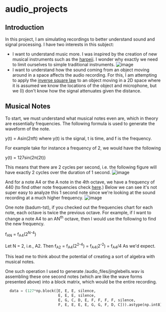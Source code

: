 # audio_projects

## Introduction
In this project, I am simulating recordings to better understand sound and signal processing. I have two interests in this subject:
* I want to understand music more. I was inspired by the creation of new musical instruments such as the [harpeji](https://www.youtube.com/watch?v=Wr87Z7rZiWE). I wonder why exactly we need to limit ourselves to simple traditional instruments. ![image](https://github.com/joelrez/audio_project/assets/32008471/5aa25593-cf49-4712-8e9a-b0f5fea54bc2)
* I want to understand how the sound coming from an object moving around in a space affects the audio recording. For this, I am attempting to apply the [inverse square law](https://en.wikipedia.org/wiki/Inverse-square_law) to an object moving in a 2D space where it is assumed we know the locations of the object and microphone, but we (I) don't know how the signal attenuates given the distance.

## Musical Notes
To start, we must understand what musical notes even are, which in theory are essentially frequencies. The following formula is used to generate the waveform of the note.

y(t) = Asin(2&pi;ft) where y(t) is the signal, t is time, and f is the frequency.

For example take for instance a frequency of 2, we would have the following

y(t) = 127sin(2&pi;(2t))

This means that there are 2 cycles per second, i.e. the following figure will have exactly 2 cycles over the duration of 1 second.
![image](https://github.com/joelrez/audio_project/assets/32008471/2ab2bfb9-1f9e-4a17-a699-88ede503999a)

And for a note A4 or the A note in the 4th octave, we have a frequency of 440 (to find other note frequencies check [here](https://muted.io/note-frequencies/).) Below we can see it's not super easy to analyze this 1 second note since we're looking at the sound recording at a much higher frequency.
![image](https://github.com/joelrez/audio_project/assets/32008471/bd2805a4-e671-48c5-9e9a-5dd4a7074696)

One note (badum-tst), if you checked out the frequencies chart for each note, each octave is twice the previous octave. For example, if I want to change a note A4 to an AN<sup>th</sup> octave, then I would use the following to find the new frequency.

f<sub>AN</sub> = f<sub>A4</sub>(2<sup>N-4</sup>)

Let N = 2, i.e., A2. Then f<sub>A2</sub> = f<sub>A4</sub>(2<sup>2-4</sup>) = f<sub>A4(</sub>2<sup>-2</sup>) = f<sub>A4</sub>/4 As we'd expect.

This lead me to think about the potential of creating a sort of algebra with musical notes.

One such operation I used to generate /audio_files/jinglebells.wav is assembling these one second notes (which are like the wave forms presented above) into a block matrix, which would be the entire recording.

```py 
  data = (127*np.block([E, E, E, silence,
                        E, E, E, silence,
                        E, G, C, D, E, F, F, F, F, silence,
                        F, E, E, E, E, G, G, F, D, C])).astype(np.int8)
```
